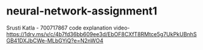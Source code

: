 # neural-network-assignment1
Srusti Katla - 700717867
code explanation video-  https://1drv.ms/v/c/4b7fd36bb609ee3d/EbOF8CXfT8RMtce5g7UkPkUBnhSGB41DXJbCWe-MLbGYiQ?e=N2nWO4
